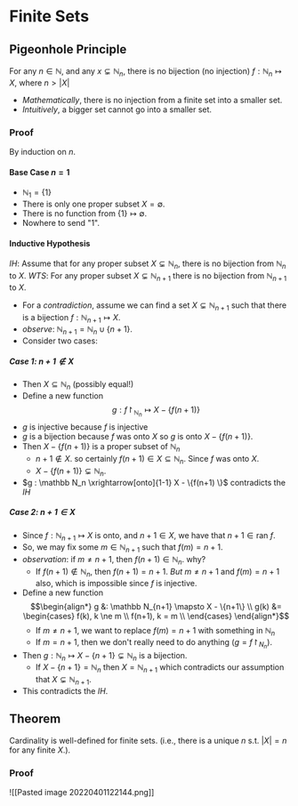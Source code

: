 # Finite Sets
## Pigeonhole Principle
For any $n \in \mathbb N$, and any $x \subsetneq \mathbb N_n$, there is no bijection (no injection) $f : \mathbb N_n \mapsto X$, where $n > |X|$
- *Mathematically*, there is no injection from a finite set into a smaller set.
- *Intuitively*, a bigger set cannot go into a smaller set.

### Proof
By induction on $n$.

#### Base Case $n = 1$
- $\mathbb N_1 = \{ 1\}$
- There is only one proper subset $X = \emptyset$.
- There is no function from $\{1\} \mapsto \emptyset$.
- Nowhere to send "1".

#### Inductive Hypothesis
*IH*: Assume that for any proper subset $X \subsetneq \mathbb N_n$, there is no bijection from $\mathbb N_n$ to $X$.
*WTS*: For any proper subset $X \subsetneq \mathbb N_{n+1}$ there is no bijection from $\mathbb N_{n+1}$ to $X$.
- For a *contradiction*, assume we can find a set $X \subsetneq \mathbb N_{n+1}$ such that there is a bijection $f : \mathbb N_{n+1} \mapsto X$.
- *observe*: $\mathbb N_{n+1} = \mathbb N_n \cup \{ n+1 \}$.
- Consider two cases:

##### Case 1: $n+1 \notin X$
- Then $X \subseteq \mathbb N_n$ (possibly equal!)
- Define a new function
  $$g : f \upharpoonright_{\mathbb N_n} \mapsto X - \{f(n+1) \}$$
- $g$ is injective because $f$ is injective
- $g$ is a bijection because $f$ was onto $X$ so $g$ is onto $X - \{f(n+1) \}$. 
- Then $X - \{f(n+1)\}$ is a proper subset of $\mathbb N_n$
	- $n+1 \notin X$. so certainly $f(n+1) \in X \subseteq \mathbb N_n$. Since $f$ was onto $X$.
	- $X - \{f(n+1)\} \subsetneq \mathbb N_n$.
- $g : \mathbb N_n \xrightarrow[onto]{1-1} X - \{f(n+1) \}$ contradicts the *IH*

##### Case 2: $n+1 \in X$
- Since $f : \mathbb N_{n+1} \mapsto X$ is onto, and $n+1 \in X$, we have that $n+1 \in \text{ran } f$.
- So, we may fix some $m \in \mathbb N_{n+1}$ such that $f(m) = n+1$. 
- *observation*: if $m \ne n+1$, then $f(n+1) \in \mathbb N_n$. why?
	- If $f(n+1) \notin \mathbb N_n$, then $f(n+1) = n+1$. *But* $m \ne n+1$ and $f(m) = n+1$ also, which is impossible since $f$ is injective.
- Define a new function
  $$\begin{align*}
	  g &: \mathbb N_{n+1} \mapsto X - \{n+1\} \\
	  g(k) &= \begin{cases}
		  f(k), k \ne m \\
		  f(n+1), k = m \\
	  \end{cases}
  \end{align*}$$
	- If $m \ne n+1$, we want to replace $f(m) = n+1$ with something in $\mathbb N_n$
	- If $m=n+1$, then we don't really need to do anything ($g = f \upharpoonright_{N_n}$).
- Then $g : \mathbb N_n \mapsto X - \{n+1\} \subsetneq \mathbb N_n$ is a bijection.
	- If $X - \{n+1\} = \mathbb N_n$ then $X = \mathbb N_{n+1}$ which contradicts our assumption that $X \subsetneq \mathbb N_{n+1}$.
- This contradicts the *IH*.

## Theorem
Cardinality is well-defined for finite sets. (i.e., there is a unique $n$ s.t. $|X| = n$ for any finite $X$.).

### Proof
![[Pasted image 20220401122144.png]]
